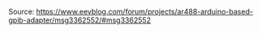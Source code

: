 Source: https://www.eevblog.com/forum/projects/ar488-arduino-based-gpib-adapter/msg3362552/#msg3362552